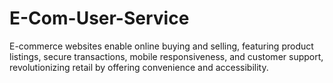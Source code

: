 # E-Com-User-Service
E-commerce websites enable online buying and selling, featuring product listings, secure transactions, mobile responsiveness, and customer support, revolutionizing retail by offering convenience and accessibility.
